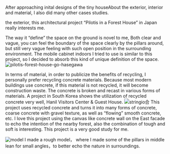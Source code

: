 After approaching inital designs of the tiny houseAbout the exterior, interior and material, I also did many other cases studies. 

the exterior, this architectural project “Pilotis in a Forest House” in Japan really interests me. 

The way it “define” the space on the ground is novel to me, Both clear and vague, you can feel the boundary of the space clearly by the pillars around, but still very vague feeling with such open position in the surrounding environment. The mobile cabinet indoors I tried to use is similar to this project, so I decided to absorb this kind of unique definition of the space.
![pilotis-forest-house-go-hasegawa](https://user-images.githubusercontent.com/90487022/135428917-123994fe-7fc6-467c-af96-60b93082932f.jpg)

In terms of material, in order to publicize the benefits of recycling, I personally prefer recycling concrete materials. Because most modern buildings use concrete, if this material is not recycled, it will become construction waste. The concrete is broken and recast in various forms of materials. A project in South Korea shows the utilization of recycled concrete very well, Hanil Visitors Center & Guest House.
![stringio合](https://user-images.githubusercontent.com/90487022/135429717-a00bd32a-f057-4e5f-bb71-9e4c29148b31.jpg)
This project uses recycled concrete and turns it into many forms of concrete, coarse concrete with gravel texture, as well as “flowing” smooth concrete, etc. I love this project using the canvas like concrete wall on the East facade to echo the intention of the nearby forest, also the combination of tough and soft is interesting. This project is a very good study for me.

![model](https://user-images.githubusercontent.com/90487022/135429852-501a57eb-e2c9-4ec7-bffb-b6729e03f708.jpg)
I made a rough model， where I made some of the pillars in middle lean for small angles，to better echo the nature in surroundings.
